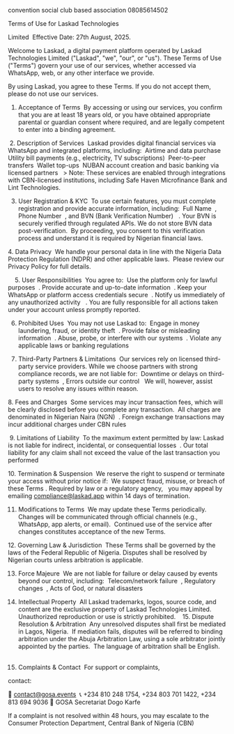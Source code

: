 convention
social club based association
08085614502

Terms of Use for Laskad Technologies

Limited ‎ ‎Effective Date: 27th August, 2025.‎

‎Welcome to Laskad, a digital payment platform operated by Laskad Technologies Limited ("Laskad", "we", "our", or "us"). These Terms of Use ("Terms") govern your use of our services, whether accessed via WhatsApp, web, or any other interface we provide. ‎ ‎

By using Laskad, you agree to these Terms.
If you do not accept them, please do not use our services. ‎ ‎ ‎

1. Acceptance of Terms ‎ ‎By accessing or using our services, you confirm that you are at least 18 years old, or you have obtained appropriate parental or guardian consent where required, and are legally competent to enter into a binding agreement. ‎ ‎

‎ ‎2. Description of Services ‎ ‎Laskad provides digital financial services via WhatsApp and integrated platforms, including: ‎ ‎Airtime and data purchase ‎ ‎Utility bill payments (e.g., electricity, TV subscriptions) ‎ ‎Peer-to-peer transfers ‎ ‎Wallet top-ups ‎ ‎NUBAN account creation and basic banking via licensed partners ‎ ‎ ‎> Note: These services are enabled through integrations with CBN-licensed institutions, including Safe Haven Microfinance Bank and Lint Technologies. ‎ ‎ ‎ ‎ ‎

3. User Registration & KYC ‎ ‎To use certain features, you must complete registration and provide accurate information, including: ‎ ‎Full Name ‎ ‎, Phone Number ‎ ‎, and BVN (Bank Verification Number) ‎ ‎ ‎. Your BVN is securely verified through regulated APIs. We do not store BVN data post-verification. ‎ ‎By proceeding, you consent to this verification process and understand it is required by Nigerian financial laws. ‎ ‎ ‎

‎4. Data Privacy ‎ ‎We handle your personal data in line with the Nigeria Data Protection Regulation (NDPR) and other applicable laws. ‎ ‎Please review our Privacy Policy for full details.

‎ ‎ ‎ ‎ ‎5. User Responsibilities ‎ ‎You agree to: ‎ ‎Use the platform only for lawful purposes ‎ ‎. Provide accurate and up-to-date information ‎ ‎. Keep your WhatsApp or platform access credentials secure ‎ ‎. Notify us immediately of any unauthorized activity ‎ ‎ ‎. You are fully responsible for all actions taken under your account unless promptly reported. ‎ ‎ ‎ ‎

6. Prohibited Uses ‎ ‎You may not use Laskad to: ‎ ‎Engage in money laundering, fraud, or identity theft ‎ ‎. Provide false or misleading information ‎ ‎. Abuse, probe, or interfere with our systems ‎ ‎. Violate any applicable laws or banking regulations ‎ ‎ ‎ ‎ ‎

7. Third-Party Partners & Limitations ‎ ‎Our services rely on licensed third-party service providers. While we choose partners with strong compliance records, we are not liable for: ‎ ‎Downtime or delays on third-party systems ‎ ‎, Errors outside our control ‎ ‎ ‎We will, however, assist users to resolve any issues within reason.



 ‎8. Fees and Charges ‎ ‎Some services may incur transaction fees, which will be clearly disclosed before you complete any transaction. ‎ ‎All charges are denominated in Nigerian Naira (NGN) ‎ ‎. Foreign exchange transactions may incur additional charges under CBN rules ‎ ‎ ‎

‎ ‎9. Limitations of Liability ‎ ‎To the maximum extent permitted by law: ‎ ‎Laskad is not liable for indirect, incidental, or consequential losses ‎ ‎. Our total liability for any claim shall not exceed the value of the last transaction you performed ‎ ‎ ‎ ‎

‎10. Termination & Suspension ‎ ‎We reserve the right to suspend or terminate your access without prior notice if: ‎ ‎We suspect fraud, misuse, or breach of these Terms ‎.
Required by law or a regulatory agency, ‎ ‎ ‎you may appeal by emailing compliance@laskad.app within 14 days of termination. ‎ ‎ ‎ ‎

11. Modifications to Terms ‎ ‎We may update these Terms periodically. Changes will be communicated through official channels (e.g., WhatsApp, app alerts, or email). ‎ ‎Continued use of the service after changes constitutes acceptance of the new Terms. ‎ ‎ ‎

‎12. Governing Law & Jurisdiction ‎ ‎These Terms shall be governed by the laws of the Federal Republic of Nigeria. Disputes shall be resolved by Nigerian courts unless arbitration is applicable. ‎ ‎ ‎ ‎

13. Force Majeure ‎ ‎We are not liable for failure or delay caused by events beyond our control, including: ‎ ‎Telecom/network failure ‎ ‎, Regulatory changes ‎ ‎, Acts of God, or natural disasters ‎ ‎ ‎ ‎ ‎

14. Intellectual Property ‎ ‎All Laskad trademarks, logos, source code, and content are the exclusive property of Laskad Technologies Limited. Unauthorized reproduction or use is strictly prohibited. ‎ ‎ ‎ ‎15. Dispute Resolution & Arbitration ‎ ‎Any unresolved disputes shall first be mediated in Lagos, Nigeria. ‎ ‎If mediation fails, disputes will be referred to binding arbitration under the Abuja Arbitration Law, using a sole arbitrator jointly appointed by the parties. ‎ ‎The language of arbitration shall be English. ‎ ‎ ‎ ‎ ‎

16. Complaints & Contact ‎ ‎For support or complaints,

contact:

 ‎📧 contact@gosa.events ‎
📞 +234 810 248 1754, +234 803 701 1422, +234 813 694 9036
📍 GOSA Secretariat Dogo Karfe

If a complaint is not resolved within 48 hours, you may escalate to the ‎Consumer Protection Department, Central Bank of Nigeria (CBN) ‎
